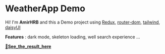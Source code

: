 # WeatherApp Demo

Hi! I'm **AmirHRB** and this a Demo project using [Redux](https://redux.js.org), [router-dom](https://reactrouter.com),  [tailwind](https://tailwindcss.com/), [daisyUI](https://daisyui.com/)

**Features** : dark mode, skeleton loading, well search experience ...



**[🔗See_the_result_here](https://weather-app-iota-ruddy.vercel.app/)**
